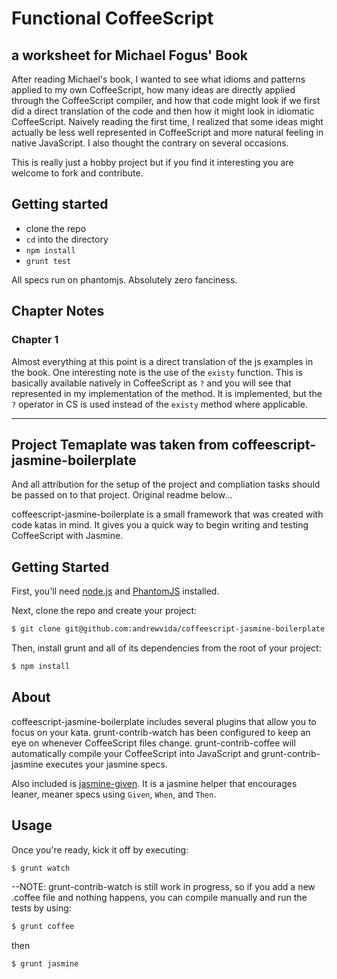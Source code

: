 # Functional CoffeeScript

## a worksheet for Michael Fogus' Book

After reading Michael's book, I wanted to see what idioms and patterns
applied to my own CoffeeScript, how many ideas are directly applied
through the CoffeeScript compiler, and how that code might look if we
first did a direct translation of the code and then how it might look in
idiomatic CoffeeScript. Naively reading the first time, I realized that
some ideas might actually be less well represented in CoffeeScript and
more natural feeling in native JavaScript. I also thought the contrary
on several occasions. 

This is really just a hobby project but if you find it interesting you
are welcome to fork and contribute.

## Getting started

* clone the repo
* `cd` into the directory
* `npm install`
* `grunt test`

All specs run on phantomjs. Absolutely zero fanciness. 

## Chapter Notes

### Chapter 1

Almost everything at this point is a direct translation of the js
examples in the book. One interesting note is the use of the `existy`
function. This is basically available natively in CoffeeScript as `?`
and you will see that represented in my implementation of the method. It
is implemented, but the `?` operator in CS is used instead of the
`existy` method where applicable. 

---

## Project Temaplate was taken from coffeescript-jasmine-boilerplate

And all attribution for the setup of the project and compliation tasks
should be passed on to that project. Original readme below...

coffeescript-jasmine-boilerplate is a small framework that was created with code katas in mind.  It gives you a quick way
to begin writing and testing CoffeeScript with Jasmine.

## Getting Started

First, you'll need [node.js](http://nodejs.org) and [PhantomJS](http://phantom.js) installed.

Next, clone the repo and create your project:

``` bash
$ git clone git@github.com:andrewvida/coffeescript-jasmine-boilerplate.git <your-project-name>
```

Then, install grunt and all of its dependencies from the root of your project:
``` bash
$ npm install
```

## About
coffeescript-jasmine-boilerplate includes several plugins that allow you to focus on your kata.  grunt-contrib-watch has been configured
to keep an eye on whenever CoffeeScript files change. grunt-contrib-coffee will automatically compile your CoffeeScript into JavaScript and grunt-contrib-jasmine
executes your jasmine specs.

Also included is [jasmine-given](https://github.com/searls/jasmine-given).  It is a jasmine helper that encourages leaner, meaner specs using `Given`, `When`, and `Then`.

## Usage

Once you're ready, kick it off by executing:

``` bash
$ grunt watch
```
--NOTE: grunt-contrib-watch is still work in progress, so if you add a new .coffee file and nothing happens, you can compile
manually and run the tests by using:

```bash
$ grunt coffee
```
then

```bash
$ grunt jasmine
```
